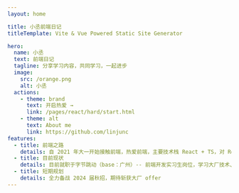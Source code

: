 ```yaml
---
layout: home

title: 小丞前端日记
titleTemplate: Vite & Vue Powered Static Site Generator

hero:
  name: 小丞
  text: 前端日记
  tagline: 分享学习内容，共同学习，一起进步
  image:
    src: /orange.png
    alt: 小丞
  actions:
    - theme: brand
      text: 开启热爱 →
      link: /pages/react/hard/start.html
    - theme: alt
      text: About me
      link: https://github.com/linjunc
features:
  - title: 前端之路
    details: 自 2021 年大一开始接触前端，热爱前端，主要技术栈 React + TS，对 React 源码有深入的理解。
  - title: 目前现状
    details: 目前就职于字节跳动（base：广州）-- 前端开发实习生岗位，学习大厂技术、体验团队协作的规范流程、积累实习经验。
  - title: 短期规划
    details: 全力备战 2024 届秋招，期待斩获大厂 offer
---
```


